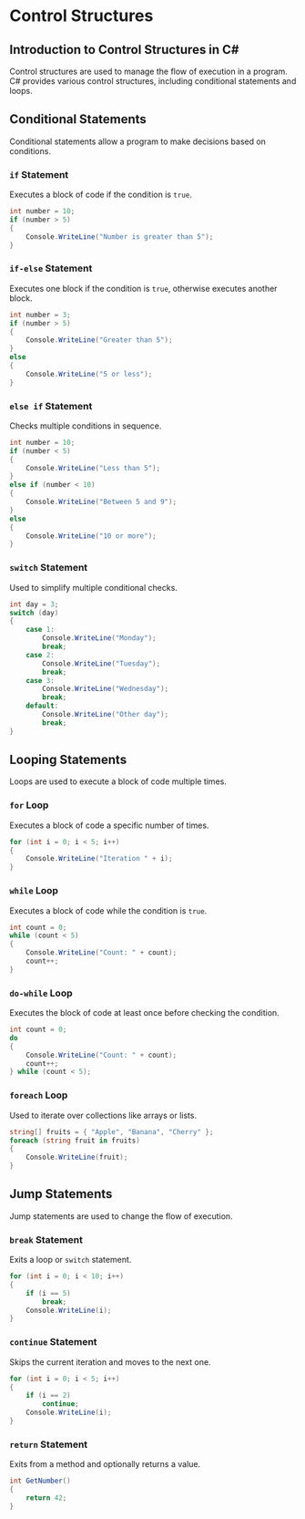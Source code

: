 # Control Structures

## Introduction to Control Structures in C#
Control structures are used to manage the flow of execution in a program. C# provides various control structures, including conditional statements and loops.

## Conditional Statements
Conditional statements allow a program to make decisions based on conditions.

### `if` Statement
Executes a block of code if the condition is `true`.
```csharp
int number = 10;
if (number > 5)
{
    Console.WriteLine("Number is greater than 5");
}
```

### `if-else` Statement
Executes one block if the condition is `true`, otherwise executes another block.
```csharp
int number = 3;
if (number > 5)
{
    Console.WriteLine("Greater than 5");
}
else
{
    Console.WriteLine("5 or less");
}
```

### `else if` Statement
Checks multiple conditions in sequence.
```csharp
int number = 10;
if (number < 5)
{
    Console.WriteLine("Less than 5");
}
else if (number < 10)
{
    Console.WriteLine("Between 5 and 9");
}
else
{
    Console.WriteLine("10 or more");
}
```

### `switch` Statement
Used to simplify multiple conditional checks.
```csharp
int day = 3;
switch (day)
{
    case 1:
        Console.WriteLine("Monday");
        break;
    case 2:
        Console.WriteLine("Tuesday");
        break;
    case 3:
        Console.WriteLine("Wednesday");
        break;
    default:
        Console.WriteLine("Other day");
        break;
}
```

## Looping Statements
Loops are used to execute a block of code multiple times.

### `for` Loop
Executes a block of code a specific number of times.
```csharp
for (int i = 0; i < 5; i++)
{
    Console.WriteLine("Iteration " + i);
}
```

### `while` Loop
Executes a block of code while the condition is `true`.
```csharp
int count = 0;
while (count < 5)
{
    Console.WriteLine("Count: " + count);
    count++;
}
```

### `do-while` Loop
Executes the block of code at least once before checking the condition.
```csharp
int count = 0;
do
{
    Console.WriteLine("Count: " + count);
    count++;
} while (count < 5);
```

### `foreach` Loop
Used to iterate over collections like arrays or lists.
```csharp
string[] fruits = { "Apple", "Banana", "Cherry" };
foreach (string fruit in fruits)
{
    Console.WriteLine(fruit);
}
```

## Jump Statements
Jump statements are used to change the flow of execution.

### `break` Statement
Exits a loop or `switch` statement.
```csharp
for (int i = 0; i < 10; i++)
{
    if (i == 5)
        break;
    Console.WriteLine(i);
}
```

### `continue` Statement
Skips the current iteration and moves to the next one.
```csharp
for (int i = 0; i < 5; i++)
{
    if (i == 2)
        continue;
    Console.WriteLine(i);
}
```

### `return` Statement
Exits from a method and optionally returns a value.
```csharp
int GetNumber()
{
    return 42;
}
```